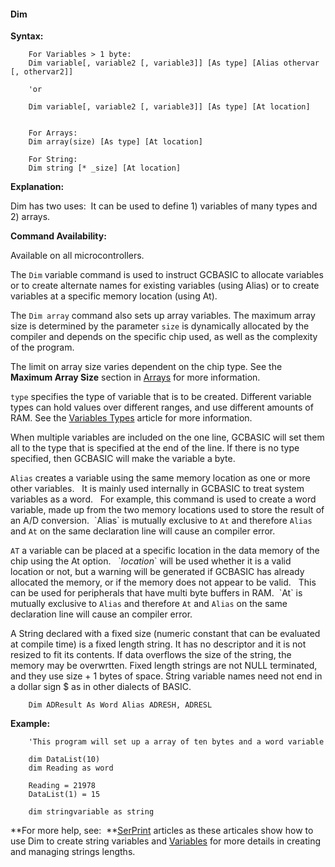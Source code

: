 <div class="section">

<div class="titlepage">

<div>

<div>

#### <span id="dim"></span>Dim

</div>

</div>

</div>

<span class="strong">**Syntax:**</span>

``` screen
    For Variables > 1 byte:
    Dim variable[, variable2 [, variable3]] [As type] [Alias othervar [, othervar2]]

    'or

    Dim variable[, variable2 [, variable3]] [As type] [At location]


    For Arrays:
    Dim array(size) [As type] [At location]

    For String:
    Dim string [* _size] [At location]
```

<span class="strong">**Explanation:**</span>

Dim has two uses:  It can be used to define 1) variables of many types
and 2) arrays.

<span class="strong">**Command Availability:**</span>

Available on all microcontrollers.

The `Dim` variable command is used to instruct GCBASIC to allocate
variables or to create alternate names for existing variables (using
Alias) or to create variables at a specific memory location (using At).

The `Dim array` command also sets up array variables. The maximum array
size is determined by the parameter `size` is dynamically allocated by
the compiler and depends on the specific chip used, as well as the
complexity of the program.

The limit on array size varies dependent on the chip type. See the <span
class="strong">**Maximum Array Size**</span> section in
<a href="" class="link">Arrays</a> for more information.

`type` specifies the type of variable that is to be created. Different
variable types can hold values over different ranges, and use different
amounts of RAM. See the
<a href="variable_types" class="link" title="Variable Types">Variables Types</a>
article for more information.

When multiple variables are included on the one line, GCBASIC will set
them all to the type that is specified at the end of the line. If there
is no type specified, then GCBASIC will make the variable a byte.

`Alias` creates a variable using the same memory location as one or more
other variables.   It is mainly used internally in GCBASIC to treat
system variables as a word.   For example, this command is used to
create a word variable, made up from the two memory locations used to
store the result of an A/D conversion.  \`Alias\` is mutually exclusive
to `At` and therefore `Alias` and `At` on the same declaration line will
cause an compiler error.

`AT` a variable can be placed at a specific location in the data memory
of the chip using the At option.   \`<span
class="emphasis">*location*</span>\` will be used whether it is a valid
location or not, but a warning will be generated if GCBASIC has already
allocated the memory, or if the memory does not appear to be valid.
  This can be used for peripherals that have multi byte buffers in
RAM.  \`At\` is mutually exclusive to `Alias` and therefore `At` and
`Alias` on the same declaration line will cause an compiler error.

A String declared with a fixed size (numeric constant that can be
evaluated at compile time) is a fixed length string. It has no
descriptor and it is not resized to fit its contents. If data overflows
the size of the string, the memory may be overwrtten. Fixed length
strings are not NULL terminated, and they use size + 1 bytes of space.
String variable names need not end in a dollar sign $ as in other
dialects of BASIC.

``` screen
    Dim ADResult As Word Alias ADRESH, ADRESL
```

<span class="strong">**Example:**</span>

``` screen
    'This program will set up a array of ten bytes and a word variable

    dim DataList(10)
    dim Reading as word

    Reading = 21978
    DataList(1) = 15

    dim stringvariable as string
```

<span class="strong">**For more help,
see:  **</span><a href="serprint" class="link" title="SerPrint">SerPrint</a>
articles as these articales show how to use Dim to create string
variables and
<a href="variables" class="link" title="Variables">Variables</a>
for more details in creating and managing strings lengths.

</div>
